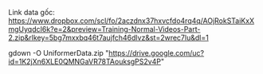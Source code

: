 Link data gốc:
https://www.dropbox.com/scl/fo/2aczdnx37hxvcfdo4rq4q/AOjRokSTaiKxXmgUyqdcI6k?e=2&preview=Training-Normal-Videos-Part-2.zip&rlkey=5bg7mxxbq46t7aujfch46dlvz&st=2wrec7lu&dl=1


gdown -O UniformerData.zip "https://drive.google.com/uc?id=1K2jXn6XLE0QMNGaVR78TAouksgPS2v4P"
